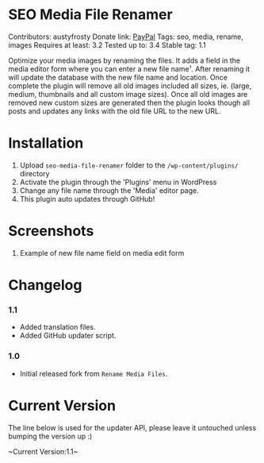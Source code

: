 SEO Media File Renamer
======================
Contributors: austyfrosty
Donate link: [PayPal](https://www.paypal.com/cgi-bin/webscr?cmd=_s-xclick&hosted_button_id=7431290)
Tags: seo, media, rename, images
Requires at least: 3.2
Tested up to: 3.4
Stable tag: 1.1

Optimize your media images by renaming the files. It adds a field in the media editor form where you can enter a new file name&sup1;. After renaming it will update the database with the new file name and location. Once complete the plugin will remove all old images included all sizes, ie. (large, medium, thumbnails and all custom image sizes). Once all old images are removed new custom sizes are generated then the plugin looks though all posts and updates any links with the old file URL to the new URL. 

Installation
============

1. Upload `seo-media-file-renamer` folder to the `/wp-content/plugins/` directory
2. Activate the plugin through the 'Plugins' menu in WordPress
3. Change any file name through the 'Media' editor page.
4. This plugin auto updates through GitHub!

Screenshots
===========

1. Example of new file name field on media edit form

Changelog
=========

### 1.1
* Added translation files.
* Added GitHub updater script.

### 1.0
* Initial released fork from `Rename Media Files`.

Current Version
===============

The line below is used for the updater API, please leave it untouched unless bumping the version up :)

~Current Version:1.1~
